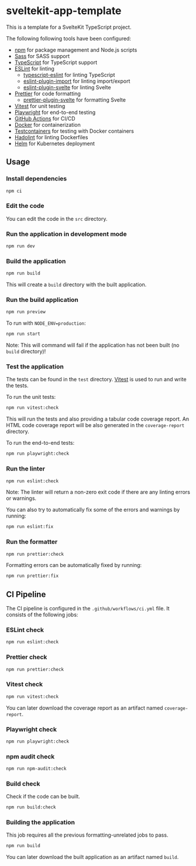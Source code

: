 # sveltekit-app-template

This is a template for a SvelteKit TypeScript project.

The following following tools have been configured:

- [npm](https://www.npmjs.com/) for package management and Node.js scripts
- [Sass](https://www.npmjs.com/package/sass) for SASS support
- [TypeScript](https://www.npmjs.com/package/typescript) for TypeScript support
- [ESLint](https://www.npmjs.com/package/eslint) for linting
  - [typescript-eslint](https://www.npmjs.com/package/@typescript-eslint/eslint-plugin) for linting TypeScript
  - [eslint-plugin-import](https://www.npmjs.com/package/eslint-plugin-import) for linting import/export
  - [eslint-plugin-svelte](https://www.npmjs.com/package/eslint-plugin-svelte) for linting Svelte
- [Prettier](https://www.npmjs.com/package/prettier) for code formatting
  - [prettier-plugin-svelte](https://www.npmjs.com/package/prettier-plugin-svelte) for formatting Svelte
- [Vitest](https://www.npmjs.com/package/vitest) for unit testing
- [Playwright](https://www.npmjs.com/package/playwright) for end-to-end testing
- [GitHub Actions](https://docs.github.com/en/actions) for CI/CD
- [Docker](https://www.docker.com/) for containerization
- [Testcontainers](https://www.npmjs.com/package/testcontainers) for testing with Docker containers
- [Hadolint](https://github.com/hadolint/hadolint) for linting Dockerfiles
- [Helm](https://helm.sh) for Kubernetes deployment

## Usage

### Install dependencies

```bash
npm ci
```

### Edit the code

You can edit the code in the `src` directory.

### Run the application in development mode

```bash
npm run dev
```

### Build the application

```bash
npm run build
```

This will create a `build` directory with the built application.

### Run the build application

```bash
npm run preview
```

To run with `NODE_ENV=production`:

```bash
npm run start
```

Note: This will command will fail if the application has not been built (no `build` directory)!

### Test the application

The tests can be found in the `test` directory.
[Vitest](https://www.npmjs.com/package/vitest) is used to run and write the tests.

To run the unit tests:

```bash
npm run vitest:check
```

This will run the tests and also providing a tabular code coverage report.
An HTML code coverage report will be also generated in the `coverage-report` directory.

To run the end-to-end tests:

```bash
npm run playwright:check
```

### Run the linter

```bash
npm run eslint:check
```

Note: The linter will return a non-zero exit code if there are any linting errors or warnings.

You can also try to automatically fix some of the errors and warnings by running:

```bash
npm run eslint:fix
```

### Run the formatter

```bash
npm run prettier:check
```

Formatting errors can be automatically fixed by running:

```bash
npm run prettier:fix
```

## CI Pipeline

The CI pipeline is configured in the `.github/workflows/ci.yml` file.
It consists of the following jobs:

### ESLint check

```bash
npm run eslint:check
```

### Prettier check

```bash
npm run prettier:check
```

### Vitest check

```bash
npm run vitest:check
```

You can later download the coverage report as an artifact named `coverage-report`.

### Playwright check

```bash
npm run playwright:check
```

### npm audit check

```bash
npm run npm-audit:check
```

### Build check

Check if the code can be built.

```bash
npm run build:check
```

### Building the application

This job requires all the previous formatting-unrelated jobs to pass.

```bash
npm run build
```

You can later download the built application as an artifact named `build`.
